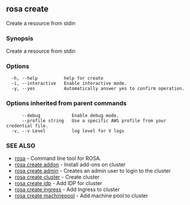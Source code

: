 ## rosa create

Create a resource from stdin

### Synopsis

Create a resource from stdin

### Options

```
  -h, --help          help for create
  -i, --interactive   Enable interactive mode.
  -y, --yes           Automatically answer yes to confirm operation.
```

### Options inherited from parent commands

```
      --debug            Enable debug mode.
      --profile string   Use a specific AWS profile from your credential file.
  -v, --v Level          log level for V logs
```

### SEE ALSO

* [rosa](rosa.md)	 - Command line tool for ROSA.
* [rosa create addon](rosa_create_addon.md)	 - Install add-ons on cluster
* [rosa create admin](rosa_create_admin.md)	 - Creates an admin user to login to the cluster
* [rosa create cluster](rosa_create_cluster.md)	 - Create cluster
* [rosa create idp](rosa_create_idp.md)	 - Add IDP for cluster
* [rosa create ingress](rosa_create_ingress.md)	 - Add Ingress to cluster
* [rosa create machinepool](rosa_create_machinepool.md)	 - Add machine pool to cluster

